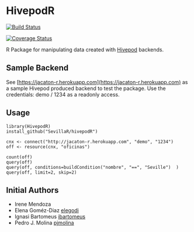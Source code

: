 # HivepodR

[![Build Status](https://travis-ci.org/SevillaR/HivepodR.svg?branch=master)](https://travis-ci.org/SevillaR/HivepodR)

[![Coverage Status](https://img.shields.io/codecov/c/github/SevillaR/HivepodR/master.svg)](https://codecov.io/github/SevillaR/HivepodR?branch=master)

R Package for manipulating data created with [Hivepod](https://www.hivepod.io) backends.

## Sample Backend
See [https://jacaton-r.herokuapp.com](https://jacaton-r.herokuapp.com) as a sample Hivepod produced backend to test the package.
Use the credentials: demo / 1234 as a readonly access.

## Usage

```
library(HivepodR)
install_github("SevillaR/hivepodR")

cnx <- connect("http://jacaton-r.herokuapp.com", "demo", "1234") 
off <- resource(cnx, "oficinas") 

count(off)
query(off)
query(off, conditions=buildCondition("nombre", "==", "Seville")  )
query(off, limit=2, skip=2)

```


## Initial Authors

- Irene Mendoza
- Elena Goméz-Diaz [elegodi](https://github.com/elegodi)
- Ignasi Bartomeus [ibartomeus](https://github.com/ibartomeus)
- Pedro J. Molina [pjmolina](https://github.com/pjmolina)
